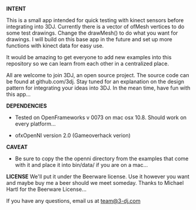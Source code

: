 <b>INTENT</b>

This is a small app intended for quick testing with kinect sensors before integrating into 3DJ. Currently there is a vector of ofMesh vertices to do some test drawings. Change the drawMesh() to do what you want for drawings. I will build on this base app in the future and set up more functions with kinect data for easy use. 

It would be amazing to get everyone to add new examples into this repository so we can learn from each other in a centralized place. 

All are welcome to join 3DJ, an open source project. The source code can be found at github.com/3dj. Stay tuned for an explanation on the design pattern for integrating your ideas into 3DJ. In the mean time, have fun with this app... 

<b>DEPENDENCIES</b>

* Tested on OpenFrameworks v 0073 on mac osx 10.8. Should work on every platform...

* ofxOpenNI version 2.0 (Gameoverhack verion)


<b>CAVEAT</b>
* Be sure to copy the the openni directory from the examples that come with it and place it into bin/data/ if you are on a mac... 

<b>LICENSE</b>
We'll put it under the Beerware license. Use it however you want and maybe buy me a beer should we meet someday. Thanks to Michael Hartl for the Beerware License... 

If you have any questions, email us at team@3-dj.com
